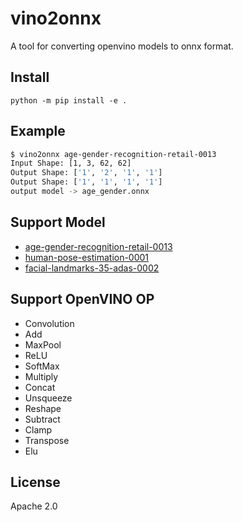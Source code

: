 # vino2onnx
A tool for converting openvino models to onnx format.

## Install

```
python -m pip install -e .
```

## Example

```bash
$ vino2onnx age-gender-recognition-retail-0013
Input Shape: [1, 3, 62, 62]
Output Shape: ['1', '2', '1', '1']
Output Shape: ['1', '1', '1', '1']
output model -> age_gender.onnx
```

## Support Model

* [age-gender-recognition-retail-0013](https://github.com/openvinotoolkit/open_model_zoo/tree/master/models/intel/age-gender-recognition-retail-0013)
* [human-pose-estimation-0001](https://github.com/openvinotoolkit/open_model_zoo/tree/master/models/intel/human-pose-estimation-0001)
* [facial-landmarks-35-adas-0002](https://github.com/openvinotoolkit/open_model_zoo/tree/master/models/intel/facial-landmarks-35-adas-0002)

## Support OpenVINO OP

* Convolution
* Add
* MaxPool
* ReLU
* SoftMax
* Multiply
* Concat
* Unsqueeze
* Reshape
* Subtract
* Clamp
* Transpose
* Elu

## License
Apache 2.0
